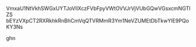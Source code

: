 VmxaU1NtVkhSWGxUYTJoVllXczFVbFpyVWtOVVJrVjVUbGQwVGsxcmNGTlZS
bEYzVXpCT2RXRkhkRnBhCmVqQTVRMmR3Ym1NeVZUMEtDbTkwYlE9PQoKY3Ns

ghn